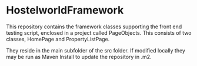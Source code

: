 # HostelworldFramework

This repository contains the framework classes supporting the front end testing script, enclosed in a project called PageObjects.  This consists of two classes, HomePage and PropertyListPage.

They reside in the main subfolder of the src folder. If modified locally they may be run as Maven Install to update the repository in .m2.


